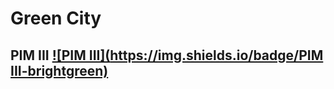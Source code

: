 # Green City

## PIM III [![PIM III](https://img.shields.io/badge/PIM III-brightgreen)](https://github.com/Projeto-PIM-III/City-Green)
